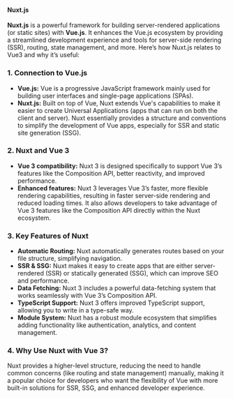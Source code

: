 #### Nuxt.js


**Nuxt.js** is a powerful framework for building server-rendered applications (or static sites) with **Vue.js**. It enhances the Vue.js ecosystem by providing a streamlined development experience and tools for server-side rendering (SSR), routing, state management, and more. Here’s how Nuxt.js relates to Vue3 and why it’s useful:

### 1. **Connection to Vue.js**
   - **Vue.js:** Vue is a progressive JavaScript framework mainly used for building user interfaces and single-page applications (SPAs).
   - **Nuxt.js:** Built on top of Vue, Nuxt extends Vue's capabilities to make it easier to create Universal Applications (apps that can run on both the client and server). Nuxt essentially provides a structure and conventions to simplify the development of Vue apps, especially for SSR and static site generation (SSG).

### 2. **Nuxt and Vue 3**
   - **Vue 3 compatibility:** Nuxt 3 is designed specifically to support Vue 3’s features like the Composition API, better reactivity, and improved performance.
   - **Enhanced features:** Nuxt 3 leverages Vue 3’s faster, more flexible rendering capabilities, resulting in faster server-side rendering and reduced loading times. It also allows developers to take advantage of Vue 3 features like the Composition API directly within the Nuxt ecosystem.

### 3. **Key Features of Nuxt**
   - **Automatic Routing:** Nuxt automatically generates routes based on your file structure, simplifying navigation.
   - **SSR & SSG:** Nuxt makes it easy to create apps that are either server-rendered (SSR) or statically generated (SSG), which can improve SEO and performance.
   - **Data Fetching:** Nuxt 3 includes a powerful data-fetching system that works seamlessly with Vue 3’s Composition API.
   - **TypeScript Support:** Nuxt 3 offers improved TypeScript support, allowing you to write in a type-safe way.
   - **Module System:** Nuxt has a robust module ecosystem that simplifies adding functionality like authentication, analytics, and content management.

### 4. **Why Use Nuxt with Vue 3?**
   Nuxt provides a higher-level structure, reducing the need to handle common concerns (like routing and state management) manually, making it a popular choice for developers who want the flexibility of Vue with more built-in solutions for SSR, SSG, and enhanced developer experience.
